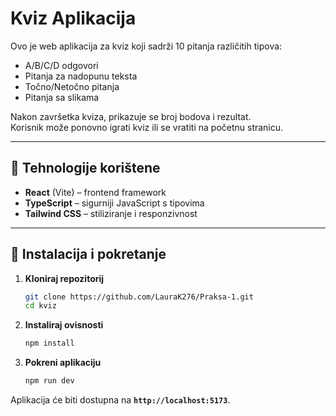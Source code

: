 # Kviz Aplikacija

Ovo je web aplikacija za kviz koji sadrži 10 pitanja različitih tipova:  
- A/B/C/D odgovori  
- Pitanja za nadopunu teksta  
- Točno/Netočno pitanja  
- Pitanja sa slikama  

Nakon završetka kviza, prikazuje se broj bodova i rezultat.  
Korisnik može ponovno igrati kviz ili se vratiti na početnu stranicu.


---

## 🚀 Tehnologije korištene

- **React** (Vite) – frontend framework  
- **TypeScript** – sigurniji JavaScript s tipovima  
- **Tailwind CSS** – stiliziranje i responzivnost   

---

## 🔧 Instalacija i pokretanje

1. **Kloniraj repozitorij**
   ```sh
   git clone https://github.com/LauraK276/Praksa-1.git
   cd kviz
   ```
2. **Instaliraj ovisnosti**
   ```sh
   npm install
   ```
3. **Pokreni aplikaciju**
   ```sh
   npm run dev
   ```

Aplikacija će biti dostupna na **`http://localhost:5173`**.

